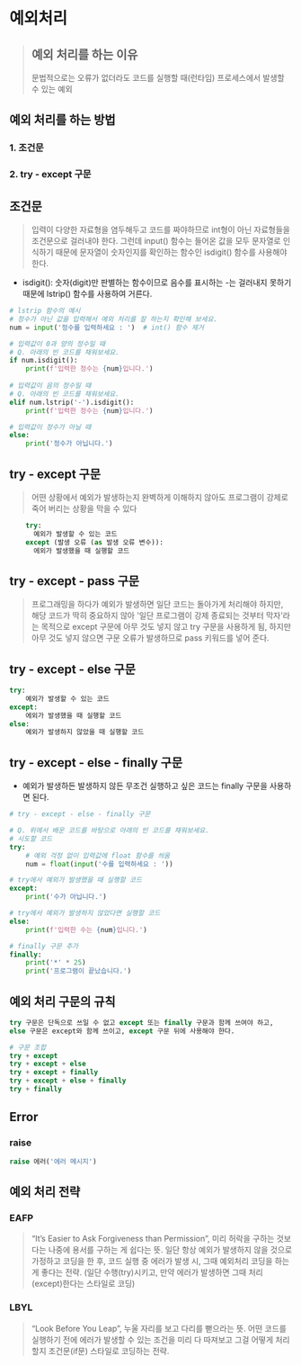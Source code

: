 # 예외처리

> ## 예외 처리를 하는 이유
  > 문법적으로는 오류가 없더라도 코드를 실행할 때(런타임) 프로세스에서 발생할 수 있는 예외


## 예외 처리를 하는 방법
### 1. 조건문
### 2. try - except 구문

## 조건문

  > 입력이 다양한 자료형을 염두해두고 코드를 짜야하므로 int형이 아닌 자료형들을 조건문으로 걸러내야 한다.
  > 그런데 input() 함수는 들어온 값을 모두 문자열로 인식하기 때문에 문자열이 숫자인지를 확인하는 함수인 isdigit() 함수를 사용해야한다.

  - isdigit(): 숫자(digit)만 판별하는 함수이므로 음수를 표시하는 -는 걸러내지 못하기때문에 lstrip() 함수를 사용하여 거른다.
```python
# lstrip 함수의 예시
# 정수가 아닌 값을 입력해서 예외 처리를 잘 하는지 확인해 보세요.  
num = input('정수를 입력하세요 : ')  # int() 함수 제거

# 입력값이 0과 양의 정수일 때
# Q. 아래의 빈 코드를 채워보세요. 
if num.isdigit():
    print(f'입력한 정수는 {num}입니다.')
    
# 입력값이 음의 정수일 때
# Q. 아래의 빈 코드를 채워보세요. 
elif num.lstrip('-').isdigit():
    print(f'입력한 정수는 {num}입니다.')

# 입력값이 정수가 아닐 때
else:
    print('정수가 아닙니다.')
```


## try - except 구문
  > 어떤 상황에서 예외가 발생하는지 완벽하게 이해하지 않아도 프로그램이 강제로 죽어 버리는 상황을 막을 수 있다
```python
    try:
      예외가 발생할 수 있는 코드
    except (발생 오류 (as 발생 오류 변수)):
      에외가 발생했을 때 실행할 코드
```

## try - except - pass 구문
> 프로그래밍을 하다가 예외가 발생하면 일단 코드는 돌아가게 처리해야 하지만, 해당 코드가 딱히 중요하지 않아 '일단 프로그램이 강제 종료되는 것부터 막자'라는 목적으로 except 구문에 아무 것도 넣지 않고 try 구문을 사용하게 됨,
> 하지만 아무 것도 넣지 않으면 구문 오류가 발생하므로 pass 키워드를 넣어 준다.


## try - except - else 구문
```python
try:
    예외가 발생할 수 있는 코드
except:
    에외가 발생했을 때 실행할 코드
else:
    예외가 발생하지 않았을 때 실행할 코드
```

## try - except - else - finally 구문
  - 예외가 발생하든 발생하지 않든 무조건 실행하고 싶은 코드는 finally 구문을 사용하면 된다.

```python
# try - except - else - finally 구문 

# Q. 위에서 배운 코드를 바탕으로 아래의 빈 코드를 채워보세요. 
# 시도할 코드 
try:
    # 예외 걱정 없이 입력값에 float 함수를 씌움
    num = float(input('수를 입력하세요 : '))

# try에서 예외가 발생했을 때 실행할 코드
except:
    print('수가 아닙니다.')

# try에서 예외가 발생하지 않았다면 실행할 코드
else:
    print(f'입력한 수는 {num}입니다.')

# finally 구문 추가
finally:
    print('*' * 25)
    print('프로그램이 끝났습니다.')
```

## 예외 처리 구문의 규칙

```python
try 구문은 단독으로 쓰일 수 없고 except 또는 finally 구문과 함께 쓰여야 하고,
else 구문은 except와 함께 쓰이고, except 구문 뒤에 사용해야 한다.

# 구문 조합
try + except
try + except + else
try + except + finally
try + except + else + finally
try + finally
```

## Error
  ### raise
```python
raise 에러('에러 메시지')
```

## 예외 처리 전략
### EAFP
> “It’s Easier to Ask Forgiveness than Permission”, 미리 허락을 구하는 것보다는 나중에 용서를 구하는 게 쉽다는 뜻. 일단 항상 예외가 발생하지 않을 것으로 가정하고 코딩을 한 후, 코드 실행 중 에러가 발생 시, 그때 예외처리 코딩을 하는 게 좋다는 전략. (일단 수행(try)시키고, 만약 에러가 발생하면 그때 처리(except)한다는 스타일로 코딩)

### LBYL
> “Look Before You Leap”, 누울 자리를 보고 다리를 뻗으라는 뜻. 어떤 코드를 실행하기 전에 에러가 발생할 수 있는 조건을 미리 다 따져보고 그걸 어떻게 처리할지 조건문(if문) 스타일로 코딩하는 전략.

